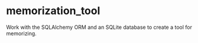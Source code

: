 # memorization_tool
Work with the SQLAlchemy ORM and an SQLite database to create a tool for memorizing.
